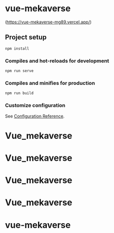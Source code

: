 # vue-mekaverse
(https://vue-mekaverse-mg89.vercel.app/)

## Project setup
```
npm install
```

### Compiles and hot-reloads for development
```
npm run serve
```

### Compiles and minifies for production
```
npm run build
```

### Customize configuration
See [Configuration Reference](https://cli.vuejs.org/config/).
# Vue_mekaverse
# Vue_mekaverse
# Vue_mekaverse
# Vue_mekaverse
# vue-mekaverse
